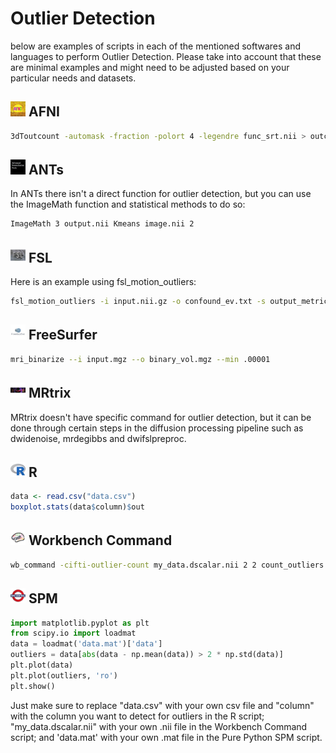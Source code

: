 # Outlier Detection

below are examples of scripts in each of the mentioned softwares and languages to perform Outlier Detection. Please take into account that these are minimal examples and might need to be adjusted based on your particular needs and datasets.

## <img src="../../icons/afni.png" height="24px" /> AFNI
```bash
3dToutcount -automask -fraction -polort 4 -legendre func_srt.nii > outcount.1D
```

## <img src="../../icons/ants.png" height="24px" /> ANTs
In ANTs there isn't a direct function for outlier detection, but you can use the ImageMath function and statistical methods to do so:
```bash
ImageMath 3 output.nii Kmeans image.nii 2
```

## <img src="../../icons/fsl.png" height="24px" /> FSL
Here is an example using fsl_motion_outliers:
```bash
fsl_motion_outliers -i input.nii.gz -o confound_ev.txt -s output_metric_values.txt -p plot.png
```

## <img src="../../icons/freesurfer.png" height="24px" /> FreeSurfer
```bash
mri_binarize --i input.mgz --o binary_vol.mgz --min .00001
```

## <img src="../../icons/mrtrix.png" height="24px" /> MRtrix
MRtrix doesn't have specific command for outlier detection, but it can be done through certain steps in the diffusion processing pipeline such as dwidenoise, mrdegibbs and dwifslpreproc.

## <img src="../../icons/r.png" height="24px" /> R
```R
data <- read.csv("data.csv")
boxplot.stats(data$column)$out
```

## <img src="../../icons/workbench_command.png" height="24px" /> Workbench Command
```bash
wb_command -cifti-outlier-count my_data.dscalar.nii 2 2 count_outliers.dscalar.nii -above 1
```

## <img src="../../icons/spm.png" height="24px" /> SPM
```python
import matplotlib.pyplot as plt
from scipy.io import loadmat
data = loadmat('data.mat')['data']
outliers = data[abs(data - np.mean(data)) > 2 * np.std(data)]
plt.plot(data)
plt.plot(outliers, 'ro')
plt.show()
```

Just make sure to replace "data.csv" with your own csv file and "column" with the column you want to detect for outliers in the R script; "my_data.dscalar.nii" with your own .nii file in the Workbench Command script; and 'data.mat' with your own .mat file in the Pure Python SPM script.